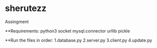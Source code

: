# sherutezz
Assingment

**Requirements:
  python3
  socket
  mysql.connector
  urllib
  pickle
  
**Run the files in order:
1.database.py
2.server.py
3.client.py
4.update.py
